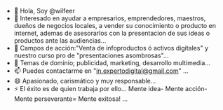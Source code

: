 - 👋 Hola, Soy @wilfeer
- 👀 Interesado en ayudar a empresarios, emprendedores, maestros, dueños de negocios locales, a vender su conocimiento o producto en internet, ademas de asesorarlos con la presentacion de sus ideas o productos ante las audiencias...
- 🌱 Campos de acción:"Venta de infoproductos ó activos digitales" y nuestro curso pro de "presentaciones asombrosas"...
- 💞️ Temas de dominio; publicidad, marketing, desarrollo multimedia...
- 📫 Puedes contactarme en "in.expertodigital@gmail.com" ...
- 😄 Apasionado, carismático y muy responsable...
- ⚡ El éxito es de quien trabaja por ello... Mente idea- Mente acción- Mente perseverante= Mente exitosa! ...

<!---
wilfeer/wilfeer is a ✨ special ✨ repository because its `README.md` (this file) appears on your GitHub profile.
You can click the Preview link to take a look at your changes.
--->
